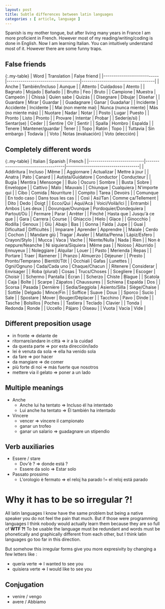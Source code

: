 ```yaml
---
layout: post
title: Subtle differences between latin languages
categories : [ article, language ]
---
```


Spanish is my mother tongue, but after living many years in France I am more proficient in French.
However most of my reading/writing/coding is done in English.
Now I am learning Italian. You can intuitively understand most of it. However there are some funny traps.

## False friends

{:.my-table}
| Word                       | Translation                         | False friend                        |
|----------------------------|-------------------------------------|-------------------------------------|
| Anche                      | También/Incluso                     | Aunque                              |
| Attento                    | Cuidadoso                           | Atento                              |
| Bagnato                    | Mojado                              | Bañado                              |
| Brutto                     | Feo                                 | Bruto                               |
| Campione                   | Muestra                             | Campeón                             |
| Chissà                     | Quien sabe                          | Quizás                              |
| Disegnare                  | Dibujar                             | Diseñar                             |
| Guardare                   | Mirar                               | Guardar                             |
| Guadagnare                 | Ganar                               | Guadañar                            |
| Incidente                  | Accidente                           | Incidente                           |
| Mai (non mente mai)        | Nunca (nunca miente)                | Más (no miente más)                 |
| Nuotare                    | Nadar                               | Notar                               |
| Posto                      | Lugar                               | Puesto                              |
| Pronto                     | Listo                               | Pronto                              |
| Provare                    | Intentar                            | Probar                              |
| Seder(e/si)                | Sentar(se)                          | Ceder                               |
| Sentire                    | Oír                                 | Sentir                              |
| Spalla                     | Hombro                              | Espalda                             |
| Tenere                     | Mantener/guardar                    | Tener                               |
| Topo                       | Ratón                               | Topo                                |
| Tuttavia                   | Sin embargo                         | Todavía                             |
| Voto                       | Notas (evaluación)                  | Voto (elección)                     |

## Completely different words

{:.my-table}
| Italian                    | Spanish                             | French                              |
|----------------------------|-------------------------------------|-------------------------------------|
| Addiritura                 | Incluso                             | Même                                |
| Aggiornare                 | Actualizar                          | Mettre à jour                       |
| Anatra                     | Pato                                | Canard                              |
| Autista/Guidatore          | Conductor                           | Conducteur                          |
| Bugia                      | Mentira                             | Mensonge                            |
| Buio                       | Oscuro                              | Sombre                              |
| Busta                      | Sobre                               | Enveloppe                           |
| Cattivo                    | Malo                                | Mauvais                             |
| Chiunque                   | Cualquiera                          | N'importe qui                       |
| Cibo                       | Comida                              | Nourriture                          |
| Compito                    | Tarea                               | Devoirs                             |
| Comunque                   | En todo caso                        | Dans tous les cas                   |
| Così                       | Así/Tan                             | Comme ça/Tellement                  |
| Dito                       | Dedo                                | Doigt                               |
| Ecco/Qui                   | Aquí/Acá                            | Voici/Voilà/Ici                     |
| Entrambi                   | Ambos                               | Les deux                            |
| Dovunque/Ovunque           | Pordoquier/Dondequiera              | Partout/Où                          |
| Fermare                    | Parar                               | Arrêter                             |
| Finché                     | Hasta que                           | Jusqu'à ce que                      |
| Gara                       | Carrera                             | Course                              |
| Ghiaccio                   | Hielo                               | Glace                               |
| Ginocchio                  | Rodilla                             | Genoux                              |
| Giù                        | Abajo                               | Bas                                 |
| Gonna                      | Falda                               | Jupe                                |
| Guai                       | Dificultad                          | Difficultés                         |
| Imparare                   | Aprender                            | Apprendre                           |
| Maiale                     | Cerdo                               | Cochon                              |
| Mandare giù                | Tragar                              | Avaler                              |
| Matita/Penna               | Lápiz/Esfero                        | Crayon/Stylo                        |
| Mucca                      | Vaca                                | Vache                               |
| Niente/Nulla               | Nada                                | Rien                                |
| Non è neppure/Neanche      | Ni siquiera/Siquiera                | Même pas                            |
| Noioso                     | Aburrido                            | Ennuyeux                            |
| Noleggiare                 | Alquilar                            | Louer                               |
| Pasto                      | Merienda                            | Repas                               |
| Portare                    | Traer                               | Ramener                             |
| Pranzo                     | Almuerzo                            | Déjeuner                            |
| Presto                     | Pronto/Temprano                     | Bientôt/Tôt                         |
| Occhiali                   | Gafas                               | Lunettes                            |
| Ogni/Ognuno                | Cada/Cada uno                       | Chaque/Chacun                       |
| Ritenere                   | Considerar                          | Envisager                           |
| Roba (plural)              | Cosas                               | Trucs/Choses                        |
| Scegliere                  | Escoger                             | Choisir                             |
| Schermo                    | Pantalla                            | Écran                               |
| Scherzo                    | Chiste                              | Blague                              |
| Scatola                    | Caja                                | Boîte                               |
| Scarpe                     | Zápatos                             | Chaussures                          |
| Schiena                    | Espalda                             | Dos                                 |
| Scorsa                     | Pasada                              | Dernière                            |
| Sedia/Seggiola             | Asiento/Silla                       | Siège/Chaise                        |
| Sottile                    | Delgado                             | Mince/Fin                           |
| Soffice                    | Suave                               | Doux                                |
| Sporco                     | Sucio                               | Sale                                |
| Spostare                   | Mover                               | Bouger/Déplacer                     |
| Tacchino                   | Pavo                                | Dinde                               |
| Tasche                     | Bolsillos                           | Poches                              |
| Tastiera                   | Teclado                             | Clavier                             |
| Tonda                      | Redonda                             | Ronde                               |
| Uccello                    | Pájaro                              | Oiseau                              |
| Vuota                      | Vacía                               | Vide                                |

## Different preposition usage

* in fronte => delante de
* ritornare/andare in città => ir a la cuidad
* da questa parte => por esta dirección/lado
* lei è venuta da sola => ella ha venido sola
* da fare => por hacer
* da mangiare => de comer
* più forte di noi => más fuerte que nosotros
* mettere via il gelato => poner a un lado

## Multiple meanings

* Anche
    * Anche lui ha tentato => Incluso él ha intentado 
    * Lui anche ha tentato => Él también ha intentado
* Vincere
    * vencer => vincere il campionato
    * ganar un trofeo
    * ganar un salario => guadagnare un stipendio

## Verb auxiliaries

* Essere / stare
    * Dov'è ? => donde está ?
    * Essere da solo => Estar solo
* Passato prossimo
    * L'orologio è fermato => el reloj ha parado != el reloj está parado

# Why it has to be so irregular ?!

All latin languages I know have the same problem but being a native speaker you do not feel the pain that much.
But if those were programming languages I think nobody would actually learn them because they are so full of **WTF ?!**
To be usable the language must be redundant and words must be phonetically and graphically different from each other,
but I think latin languages go too far in this direction.

But somehow this irregular forms give you more expresivity by changing a few letters like :
* quería verte   => I wanted to see you
* quisiera verte => I would like to see you

## Conjugation

* venire / vengo
* avere / Abbiamo


